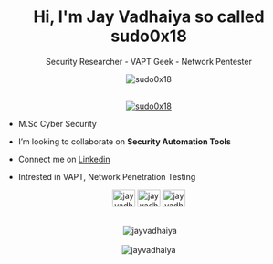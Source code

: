 <h1 align="center">Hi, I'm Jay Vadhaiya so called sudo0x18</h1>
<p align="center">Security Researcher - VAPT Geek - Network Pentester</p>

<p align="center"> <img src="https://komarev.com/ghpvc/?username=sudo0x18&label=Profile%20Views&color=0e75b6&style=flat" alt="sudo0x18" /> </p>

<p align="center" style="margin-top:30px;"> <a href="https://github.com/ryo-ma/github-profile-trophy" ><img src="https://github-profile-trophy.vercel.app/?username=sudo0x18" alt="sudo0x18"/></a> </p>

- M.Sc Cyber Security

- I’m looking to collaborate on **Security Automation Tools**

- Connect me on [Linkedin](https://www.linkedin.com/in/jay-vadhaiya-3b74531b1/)
 
- Intrested in VAPT, Network Penetration Testing

<p align="center">
<a href="https://www.linkedin.com/in/jay-vadhaiya-3b74531b1/" target="blank"><img align="center" src="https://raw.githubusercontent.com/rahuldkjain/github-profile-readme-generator/master/src/images/icons/Social/linked-in-alt.svg" alt="jay vadhaiya" height="30" width="40" /></a>
<a href="https://www.instagram.com/mr.jv_2407/?hl=en" target="blank"><img align="center" src="https://raw.githubusercontent.com/rahuldkjain/github-profile-readme-generator/master/src/images/icons/Social/instagram.svg" alt="jayvadhaiya" height="30" width="40" /></a>
<a href="https://twitter.com/sudo0x18/" target="blank"><img align="center" src="https://raw.githubusercontent.com/rahuldkjain/github-profile-readme-generator/master/src/images/icons/Social/twitter.svg" alt="jayvadhaiya" height="30" width="40" /></a>
</p>

<br>

<div align="center" >&nbsp;<img align="center" src="https://github-readme-stats.vercel.app/api?username=sudo0x18&show_icons=true&locale=en" alt="jayvadhaiya" /></div>

<br>

<div align="center" ><img align="center" src="https://github-readme-streak-stats.herokuapp.com/?user=sudo0x18&" alt="jayvadhaiya" /></div>
